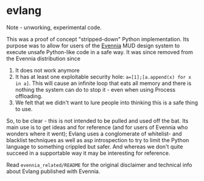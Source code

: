 evlang
======

Note - unworking, experimental code. 

This was a proof of concept "stripped-down" Python implementation. Its
purpose was to allow for users of the
[Evennia](https://github.com/evennia/evennia)
MUD design system to execute unsafe Python-like code in a safe way. It
was since removed from the Evennia distribution since 

1. It does not work anymore
1. It has at least one exploitable security hole: `a=[1];[a.append(x) for x in
a]`. This will cause an infinite loop that eats all memory and there
is nothing the system can do to stop it - even when using Process
offloading. 
1. We felt that we didn't want to lure people into thinking this is a 
safe thing to use. 

So, to be clear - this is not intended to be pulled and used off the bat. Its
main use is to get ideas and for reference (and for users of Evennia who wonders
where it went); Evlang uses a conglomerate of whitelist- 
and blacklist techniques as well as asp introspection to try to limit the 
Python language to something crippled but safer. And whereas we
don't quite succeed in a supportable way it may be interesting for
reference.

Read `evennia_related/README` for the original disclaimer and technical
info about Evlang published with Evennia.
